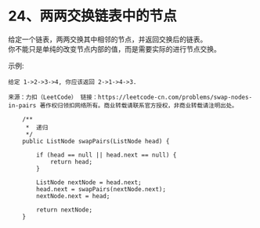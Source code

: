 24、两两交换链表中的节点
===
给定一个链表，两两交换其中相邻的节点，并返回交换后的链表。<br>
你不能只是单纯的改变节点内部的值，而是需要实际的进行节点交换。<br>

示例:<br>
```
给定 1->2->3->4, 你应该返回 2->1->4->3.
```

``
来源：力扣（LeetCode）
链接：https://leetcode-cn.com/problems/swap-nodes-in-pairs
著作权归领扣网络所有。商业转载请联系官方授权，非商业转载请注明出处。
``


```
    /**
     *  递归
     */
    public ListNode swapPairs(ListNode head) {
        
        if (head == null || head.next == null) {
            return head;
        }
        
        ListNode nextNode = head.next;
        head.next = swapPairs(nextNode.next);
        nextNode.next = head;
        
        return nextNode;
    }
```
